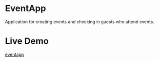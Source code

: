 # EventApp
Application for creating events and checking in guests who attend events.

# Live Demo
[eventapp](https://eventapp-jg.herokuapp.com/)
